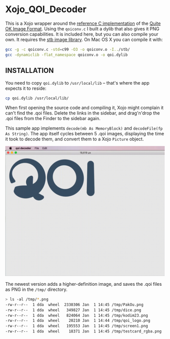 # Xojo_QOI_Decoder

This is a Xojo wrapper around the [reference C implementation](https://github.com/phoboslab/qoi) of the [Quite OK Image Format](https://qoiformat.org/). Using the `qoiconv.c` I built a dylib that also gives it PNG conversion capabilities. It is included here, but you can also compile your own. It requires the [stb image library](https://github.com/nothings/stb). On Mac OS X you can compile it with:

```bash
gcc -g -c qoiconv.c -std=c99 -O3 -o qoiconv.o -I../stb/
gcc -dynamiclib -flat_namespace qoiconv.o -o qoi.dylib     
```

## INSTALLATION

You need to copy `qoi.dylib` to `/usr/local/lib` – that's where the app expects it to reside:

```bash
cp qoi.dylib /usr/local/lib/
```

When first opening the source code and compiling it, Xojo might complain it can't find the .qoi files. Delete the links in the sidebar, and drag'n'drop the .qoi files from the Finder to the sidebar again.

This sample app implements `decode(mb As MemoryBlock)` and `decodeFile(fp As String)`. The app itself cycles between 5 .qoi images, displaying the time it took to decode them, and convert them to a Xojo `Picture` object.

![demo](qoi.gif)

The newest version adds a higher-definition image, and saves the .qoi files as PNG in the `/tmp/` directory.

```bash
> ls -al /tmp/*.png
-rw-r--r--  1 dda  wheel  2330306 Jan  1 14:45 /tmp/PakOu.png
-rw-r--r--  1 dda  wheel   349827 Jan  1 14:45 /tmp/dice.png
-rw-r--r--  1 dda  wheel   824064 Jan  1 14:45 /tmp/kodim23.png
-rw-r--r--  1 dda  wheel    20210 Jan  1 14:44 /tmp/qoi_logo.png
-rw-r--r--  1 dda  wheel   195553 Jan  1 14:45 /tmp/screen1.png
-rw-r--r--  1 dda  wheel    18371 Jan  1 14:45 /tmp/testcard_rgba.png
```
